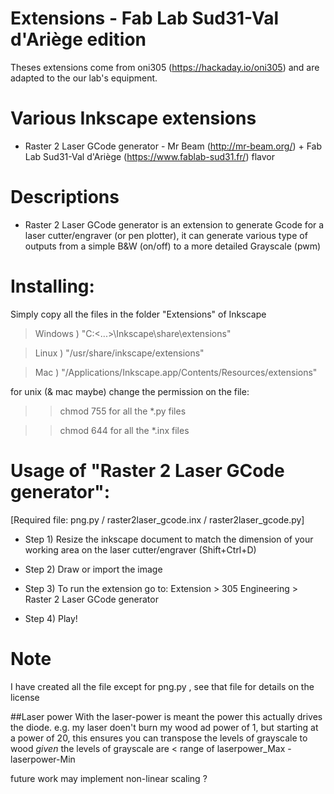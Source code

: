 # Extensions - Fab Lab Sud31-Val d'Ariège edition

Theses extensions come from oni305 (https://hackaday.io/oni305) and are adapted to the our lab's equipment.

# Various Inkscape extensions

 - Raster 2 Laser GCode generator - Mr Beam (http://mr-beam.org/) + Fab Lab Sud31-Val d'Ariège (https://www.fablab-sud31.fr/) flavor

# Descriptions
- Raster 2 Laser GCode generator is an extension to generate Gcode for a laser cutter/engraver (or pen plotter), it can generate various type of outputs from a simple B&W (on/off) to a more detailed Grayscale (pwm)


# Installing:

Simply copy all the files in the folder "Extensions" of Inkscape

>Windows ) "C:\<...>\Inkscape\share\extensions"

>Linux ) "/usr/share/inkscape/extensions"

>Mac ) "/Applications/Inkscape.app/Contents/Resources/extensions"


for unix (& mac maybe) change the permission on the file:

>>chmod 755 for all the *.py files

>>chmod 644 for all the *.inx files



# Usage of "Raster 2 Laser GCode generator":

[Required file: png.py / raster2laser_gcode.inx / raster2laser_gcode.py]

- Step 1) Resize the inkscape document to match the dimension of your working area on the laser cutter/engraver (Shift+Ctrl+D)

- Step 2) Draw or import the image

- Step 3) To run the extension go to: Extension > 305 Engineering > Raster 2 Laser GCode generator

- Step 4) Play!


# Note
I have created all the file except for png.py , see that file for details on the license

##Laser power
With the laser-power is meant the power this actually drives the diode.
e.g. my laser doen't burn my wood ad power of 1, but starting at a power of 20, this ensures you can transpose the levels of grayscale to wood *given* the levels of grayscale are < range of laserpower_Max - laserpower-Min

future work may implement non-linear scaling ?
